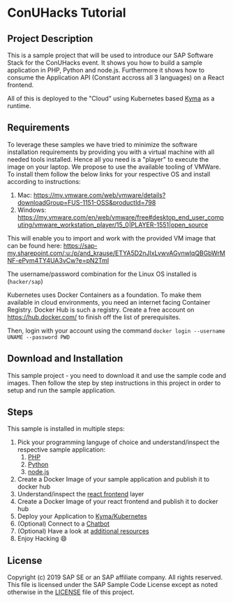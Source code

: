 # ConUHacks Tutorial

## Project Description
This is a sample project that will be used to introduce our SAP Software Stack for the ConUHacks event. It shows you how to build a sample application in PHP, Python and node.js. Furthermore it shows how to consume the Application API (Constant accross all 3 languages) on a React frontend. 

All of this is deployed to the "Cloud" using Kubernetes based [Kyma](https://kyma-project.io/) as a runtime.

## Requirements
To leverage these samples we have tried to minimize the software installation requirements by providing you with a virtual machine with all needed tools installed. Hence all you need is a "player" to execute the image on your laptop. We propose to use the available tooling of VMWare. To install them follow the below links for your respective OS and install according to instructions:

   1. Mac: https://my.vmware.com/web/vmware/details?downloadGroup=FUS-1151-OSS&productId=798 
   2. Windows: https://my.vmware.com/en/web/vmware/free#desktop_end_user_computing/vmware_workstation_player/15_0|PLAYER-1551|open_source
   
This will enable you to import and work with the provided VM image that can be found here: https://sap-my.sharepoint.com/:u:/p/and_krause/ETYA5D2nJIxLvwvAGvnwlqQBGbWrMNF-ePym4TY4UA3vCw?e=pN2TmI 

The username/password combination for the Linux OS installed is (`hacker/sap`)

Kubernetes uses Docker Containers as a foundation. To make them available in cloud environments, you need an internet facing Container Registry. Docker Hub is such a registry. Create a free account on https://hub.docker.com/ to finish off the list of prerequisites.

Then, login with your account using the command `docker login --username UNAME --password PWD`

## Download and Installation
This sample project - you need to download it and use the sample code and images. Then follow the step by step instructions in this project in order to setup and run the sample application.

## Steps

This sample is installed in multiple steps:

1. Pick your programming languge of choice and understand/inspect the respective sample application:
    1. [PHP](conuhacks5-php/)
    2. [Python](conuhacks5-python)
    3. [node.js](conuhacks5-node)
2. Create a Docker Image of your sample application and publish it to docker hub
3. Understand/inspect the [react frontend](conuhacks5-react) layer
4. Create a Docker Image of your react frontend and publish it to docker hub
5. Deploy your Application to [Kyma/Kubernetes](kyma)
6. (Optional) Connect to a [Chatbot](conuhacks5-chatbot) 
7. (Optional) Have a look at [additional resources](additional-resources)
8. Enjoy Hacking :smile:

## License
Copyright (c) 2019 SAP SE or an SAP affiliate company. All rights reserved. 
This file is licensed under the SAP Sample Code License except as noted otherwise in the [LICENSE](LICENSE) file of this project.
 
